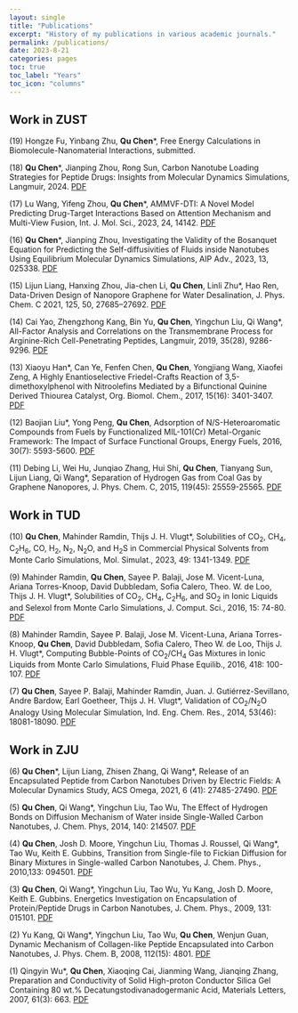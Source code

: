 ```yaml
---
layout: single
title: "Publications"
excerpt: "History of my publications in various academic journals."
permalink: /publications/
date: 2023-8-21
categories: pages
toc: true
toc_label: "Years"
toc_icon: "columns"
---
```


## Work in ZUST
(19) Hongze Fu, Yinbang Zhu, **Qu Chen***, Free Energy Calculations in Biomolecule-Nanomaterial Interactions, submitted.

(18) **Qu Chen***, Jianping Zhou, Rong Sun, Carbon Nanotube Loading Strategies for Peptide Drugs: Insights from Molecular Dynamics Simulations, Langmuir, 2024. [PDF](https://pubs.acs.org/doi/10.1021/acs.langmuir.4c00973) 

(17) Lu Wang, Yifeng Zhou, **Qu Chen***, AMMVF-DTI: A Novel Model Predicting Drug-Target Interactions Based on Attention Mechanism and Multi-View Fusion, Int. J. Mol. Sci., 2023, 24, 14142. [PDF](https://www.mdpi.com/1422-0067/24/18/14142)

(16) **Qu Chen***, Jianping Zhou, Investigating the Validity of the Bosanquet Equation for Predicting the Self-diffusivities of Fluids inside Nanotubes Using Equilibrium Molecular Dynamics Simulations, AIP Adv., 2023, 13, 025338. [PDF](https://pubs.aip.org/aip/adv/article/13/2/025338/2877685/Investigating-the-validity-of-the-Bosanquet)

(15) Lijun Liang, Hanxing Zhou, Jia-chen Li, **Qu Chen**, Linli Zhu*, Hao Ren, Data-Driven Design of Nanopore Graphene for Water Desalination, J. Phys. Chem. C 2021, 125, 50, 27685–27692. [PDF](https://pubs.acs.org/doi/10.1021/acs.jpcc.1c09470)

(14) Cai Yao, Zhengzhong Kang, Bin Yu, **Qu Chen**, Yingchun Liu, Qi Wang*, All-Factor Analysis and Correlations on the Transmembrane Process for Arginine-Rich Cell-Penetrating Peptides, Langmuir, 2019, 35(28), 9286-9296. [PDF](https://pubs.acs.org/doi/10.1021/acs.langmuir.9b01169)

(13) Xiaoyu Han*, Can Ye, Fenfen Chen, **Qu Chen**, Yongjiang Wang, Xiaofei Zeng, A Highly Enantioselective Friedel-Crafts Reaction of 3,5-dimethoxylphenol with Nitroolefins Mediated by a Bifunctional Quinine Derived Thiourea Catalyst, Org. Biomol. Chem., 2017, 15(16): 3401-3407. [PDF](https://pubs.rsc.org/en/content/articlelanding/2017/ob/c7ob00372b)

(12) Baojian Liu*, Yong Peng, **Qu Chen**, Adsorption of N/S-Heteroaromatic Compounds from Fuels by Functionalized MIL-101(Cr) Metal-Organic Framework: The Impact of Surface Functional Groups, Energy Fuels, 2016, 30(7): 5593-5600. [PDF](https://pubs.acs.org/doi/10.1021/acs.energyfuels.6b00858)

(11) Debing Li, Wei Hu, Junqiao Zhang, Hui Shi, **Qu Chen**, Tianyang Sun, Lijun Liang, Qi Wang*, Separation of Hydrogen Gas from Coal Gas by Graphene Nanopores, J. Phys. Chem. C, 2015, 119(45): 25559-25565. [PDF](https://pubs.acs.org/doi/10.1021/acs.jpcc.5b06165)

## Work in TUD
(10) **Qu Chen**, Mahinder Ramdin, Thijs J. H. Vlugt*, Solubilities of CO<sub>2</sub>, CH<sub>4</sub>, C<sub>2</sub>H<sub>6</sub>, CO, H<sub>2</sub>, N<sub>2</sub>, N<sub>2</sub>O, and H<sub>2</sub>S in Commercial Physical Solvents from Monte Carlo Simulations, Mol. Simulat., 2023, 49: 1341-1349. [PDF](https://www.tandfonline.com/doi/full/10.1080/08927022.2023.2228918)

(9) Mahinder Ramdin, **Qu Chen**, Sayee P. Balaji, Jose M. Vicent-Luna, Ariana Torres-Knoop, David Dubbledam, Sofia Calero, Theo. W. de Loo, Thijs J. H. Vlugt*, Solubilities of CO<sub>2</sub>, CH<sub>4</sub>, C<sub>2</sub>H<sub>6</sub>, and SO<sub>2</sub> in Ionic Liquids and Selexol from Monte Carlo Simulations, J. Comput. Sci., 2016, 15: 74-80. [PDF](https://www.sciencedirect.com/science/article/abs/pii/S1877750315300168)

(8) Mahinder Ramdin, Sayee P. Balaji, Jose M. Vicent-Luna, Ariana Torres-Knoop, **Qu Chen**, David Dubbledam, Sofia Calero, Theo W. de Loo, Thijs J. H. Vlugt*, Computing Bubble-Points of CO<sub>2</sub>/CH<sub>4</sub> Gas Mixtures in Ionic Liquids from Monte Carlo Simulations, Fluid Phase Equilib., 2016, 418: 100-107. [PDF](https://www.sciencedirect.com/science/article/abs/pii/S0378381215301461)

(7) **Qu Chen**, Sayee P. Balaji, Mahinder Ramdin, Juan. J. Gutiérrez-Sevillano, Andre Bardow, Earl Goetheer, Thijs J. H. Vlugt*, Validation of CO<sub>2</sub>/N<sub>2</sub>O Analogy Using Molecular Simulation, Ind. Eng. Chem. Res., 2014, 53(46): 18081-18090. [PDF](https://pubs.acs.org/doi/10.1021/ie503488n)

## Work in ZJU
(6) **Qu Chen**&#42;, Lijun Liang, Zhisen Zhang, Qi Wang&#42;, Release of an Encapsulated Peptide from Carbon Nanotubes Driven by Electric Fields: A Molecular Dynamics Study, ACS Omega, 2021, 6 (41): 27485-27490. [PDF](https://pubs.acs.org/doi/10.1021/acsomega.1c04436)

(5) **Qu Chen**, Qi Wang*, Yingchun Liu, Tao Wu, The Effect of Hydrogen Bonds on Diffusion Mechanism of Water inside Single-Walled Carbon Nanotubes, J. Chem. Phys, 2014, 140: 214507. [PDF](https://pubs.aip.org/aip/jcp/article-abstract/140/21/214507/566652/The-effect-of-hydrogen-bonds-on-diffusion?redirectedFrom=fulltext)

(4) **Qu Chen**, Josh D. Moore, Yingchun Liu, Thomas J. Roussel, Qi Wang*, Tao Wu, Keith E. Gubbins, Transition from Single-file to Fickian Diffusion for Binary Mixtures in Single-walled Carbon Nanotubes, J. Chem. Phys., 2010,133: 094501. [PDF](https://pubs.aip.org/aip/jcp/article-abstract/133/9/094501/189022/Transition-from-single-file-to-Fickian-diffusion?redirectedFrom=fulltext)

(3) **Qu Chen**, Qi Wang*, Yingchun Liu, Tao Wu, Yu Kang, Josh D. Moore, Keith E. Gubbins. Energetics Investigation on Encapsulation of Protein/Peptide Drugs in Carbon Nanotubes, J. Chem. Phys., 2009, 131: 015101. [PDF](https://pubs.aip.org/aip/jcp/article-abstract/131/1/015101/188181/Energetics-investigation-on-encapsulation-of?redirectedFrom=fulltext)

(2) Yu Kang, Qi Wang*, Yingchun Liu, Tao Wu, **Qu Chen**, Wenjun Guan, Dynamic Mechanism of Collagen-like Peptide Encapsulated into Carbon Nanotubes, J. Phys. Chem. B, 2008, 112(15): 4801. [PDF](https://pubs.acs.org/doi/10.1021/jp711392g)

(1) Qingyin Wu*, **Qu Chen**, Xiaoqing Cai, Jianming Wang, Jianqing Zhang, Preparation and Conductivity of Solid High-proton Conductor Silica Gel Containing 80 wt.% Decatungstodivanadogermanic Acid, Materials Letters, 2007, 61(3): 663. [PDF](https://www.sciencedirect.com/science/article/abs/pii/S0167577X06006331)
